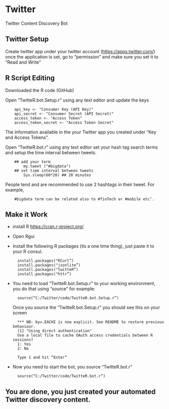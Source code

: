 # Twitter
Twitter Content Discovery Bot


## Twitter Setup
Create twitter app under your twitter account (https://apps.twitter.com/)
	once the application is set, go to “permission” and make sure you set it to “Read and Write”


## R Script Editing
Downloaded the R code (GitHub)

Open “TwitteR.bot.Setup.r”  using any text editor  and update the keys

	    api_key <- "Consumer Key (API Key)"
    	api_secret <- "Consumer Secret (API Secret)"
		access_token <- "Access Token"
		access_token_secret <- "Access Token Secret"

The information available in the your Twitter app you created under “Key and Access Tokens”.

Open “TwitteR.bot.r” using any text editor set your hash tag search terms  and setup the time interval between tweets.

		## add your term
    		my.tweet ("#bigdata")
		## set time interval between tweets
	        Sys.sleep(60*20) ## 20 minutes
People tend and are recommended to use 2 hashtags in their tweet.
For example,

        #bigdata term can be related also to #finTech or #mobile etc’. 


## Make it Work
* install R https://cran.r-project.org/

* Open Rgui

* Install the following R packages (its a one time thing), just paste it to your R consul. 
	    
	    install.packages("RCurl”)
	    install.packages("jsonlite”)
	    install.packages("twitteR”)
	    install.packages("httr”)
* You need to load “TwitteR.bot.Setup.r” to your working environment, you do that using “source”
for example:

    	source(“C:/Twitter/code/TwitteR.bot.Setup.r”)
    
    Once you source the “TwitteR.bot.Setup.r” you should see this on your screen
	
    	*** NB: by=.EACHI is now explicit. See README to restore previous behaviour.
    	[1] "Using direct authentication"
    	Use a local file to cache OAuth access credentials between R sessions?
    	1: Yes
    	2: No
    
        Type 1 and hit “Enter”

* Now you need to start the bot, you source “TwitteR.bot.r”
    
    	source(“C:/Twitter/code/TwitteR.bot.r”)
	
## You are done, you just created your automated Twitter discovery content.